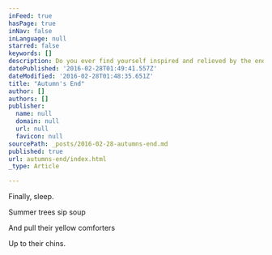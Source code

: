 ```yaml
---
inFeed: true
hasPage: true
inNav: false
inLanguage: null
starred: false
keywords: []
description: Do you ever find yourself inspired and relieved by the end of summer?
datePublished: '2016-02-28T01:49:41.557Z'
dateModified: '2016-02-28T01:48:35.651Z'
title: "Autumn's End"
author: []
authors: []
publisher:
  name: null
  domain: null
  url: null
  favicon: null
sourcePath: _posts/2016-02-28-autumns-end.md
published: true
url: autumns-end/index.html
_type: Article

---
```

Finally, sleep.

Summer trees sip soup

And pull their yellow comforters 

Up to their chins.